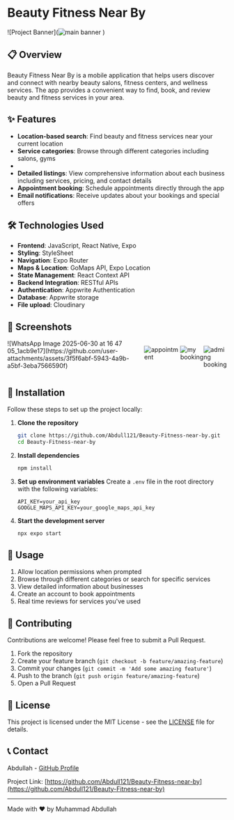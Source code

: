 # Beauty Fitness Near By

![Project Banner](![main banner](https://github.com/user-attachments/assets/fa5886b9-3e73-4cdf-9f8d-94001b64906c)
)

## 📋 Overview

Beauty Fitness Near By is a mobile application that helps users discover and connect with nearby beauty salons, fitness centers, and wellness services. The app provides a convenient way to find, book, and review beauty and fitness services in your area.

## ✨ Features

- **Location-based search**: Find beauty and fitness services near your current location
- **Service categories**: Browse through different categories including salons, gyms
- 
- **Detailed listings**: View comprehensive information about each business including services, pricing, and contact details
- **Appointment booking**: Schedule appointments directly through the app
- **Email notifications**: Receive updates about your bookings and special offers

## 🛠️ Technologies Used

- **Frontend**: JavaScript, React Native, Expo
- **Styling**: StyleSheet
- **Navigation**: Expo Router
- **Maps & Location**: GoMaps API, Expo Location
- **State Management**: React Context API
- **Backend Integration**: RESTful APIs
- **Authentication**: Appwrite Authentication
- **Database**: Appwrite storage
- **File upload**: Cloudinary 

## 📱 Screenshots

<div style="display: flex; flex-direction: row;">
  ![WhatsApp Image 2025-06-30 at 16 47 05_1acb9e17](https://github.com/user-attachments/assets/3f5f6abf-5943-4a9b-a5bf-3eba7566590f)

![appointment](https://github.com/user-attachments/assets/62174bf1-810c-4740-87ba-532f9d2af810)

![my booking](https://github.com/user-attachments/assets/e4e2b650-e1a0-4a1b-9beb-7ffd9c16618b)

![adming booking](https://github.com/user-attachments/assets/862256e3-7ccf-43ba-8dca-edb6350166ab)




  
</div>

## 🚀 Installation

Follow these steps to set up the project locally:

1. **Clone the repository**
   ```bash
   git clone https://github.com/Abdull121/Beauty-Fitness-near-by.git
   cd Beauty-Fitness-near-by
   ```

2. **Install dependencies**
   ```bash
   npm install
   ```

3. **Set up environment variables**
   Create a `.env` file in the root directory with the following variables:
   ```
   API_KEY=your_api_key
   GOOGLE_MAPS_API_KEY=your_google_maps_api_key
   ```

4. **Start the development server**
   ```bash
   npx expo start
   ```

## 📖 Usage

1. Allow location permissions when prompted
2. Browse through different categories or search for specific services
3. View detailed information about businesses
4. Create an account to book appointments
5. Real time reviews for services you've used

## 🤝 Contributing

Contributions are welcome! Please feel free to submit a Pull Request.

1. Fork the repository
2. Create your feature branch (`git checkout -b feature/amazing-feature`)
3. Commit your changes (`git commit -m 'Add some amazing feature'`)
4. Push to the branch (`git push origin feature/amazing-feature`)
5. Open a Pull Request

## 📄 License

This project is licensed under the MIT License - see the [LICENSE](LICENSE) file for details.

## 📞 Contact

Abdullah - [GitHub Profile](https://github.com/Abdull121)

Project Link: [https://github.com/Abdull121/Beauty-Fitness-near-by](https://github.com/Abdull121/Beauty-Fitness-near-by)

---

Made with ❤️ by Muhammad Abdullah
